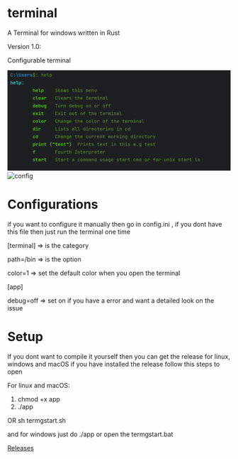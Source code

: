 # terminal
A Terminal for windows written in Rust

Version 1.0:

Configurable terminal

<img alt="latest" src="https://github.com/RealViper8/terminal/blob/master/img/latest.png?raw=true">

<img width="155" alt="config" src="https://github.com/RealViper8/terminal/assets/101727162/31023325-1883-4137-bfd6-4412c2a37f2f">

# Configurations
if you want to configure it manually then go in config.ini
, if you dont have this file then just run the terminal one time

[terminal]   => is the category

path=/bin   => is the option

color=1     => set the default color when you open the terminal

[app]

debug=off => set on if you have a error and want a detailed look on the issue

# Setup
If you dont want to compile it yourself then you can get the release
for linux, windows and macOS if you have installed the release follow this
steps to open 

For linux and macOS:
  1. chmod +x app
  2. ./app
     
  OR
  sh termgstart.sh

and for windows just do ./app or open the termgstart.bat

[Releases](https://github.com/RealViper8/terminal/releases)
